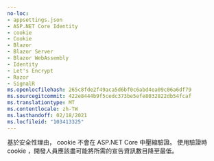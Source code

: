 ```yaml
---
no-loc:
- appsettings.json
- ASP.NET Core Identity
- cookie
- Cookie
- Blazor
- Blazor Server
- Blazor WebAssembly
- Identity
- Let's Encrypt
- Razor
- SignalR
ms.openlocfilehash: 265c8fde2f49aca5d6bf0c6abd4ea09c06a6df79
ms.sourcegitcommit: 422e8444b9f5cedc373be5efe8032822db54fcaf
ms.translationtype: MT
ms.contentlocale: zh-TW
ms.lasthandoff: 02/18/2021
ms.locfileid: "103413325"
---
```

基於安全性理由， cookie 不會在 ASP.NET Core 中壓縮驗證。 使用驗證時 cookie ，開發人員應該盡可能將所需的宣告資訊數目降至最低。

